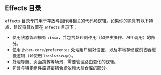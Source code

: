 ## Effects 目录

`effects` 目录专门用于存放与副作用相关的代码和逻辑。如果你的包具有以下特点，建议将其放置在 `effects` 目录下：

- 使用状态管理框架 `pinia`，并包含处理副作用（如异步操作、API 调用）的部分。
- 使用 `@vben-core/preferences` 处理用户偏好设置，涉及本地存储或浏览器缓存逻辑（如使用 `localStorage`）。
- 处理导航、页面跳转等场景，需要管理路由变化的逻辑。
- 包含与特定组件库紧密耦合或依赖大型仓库的部分。
